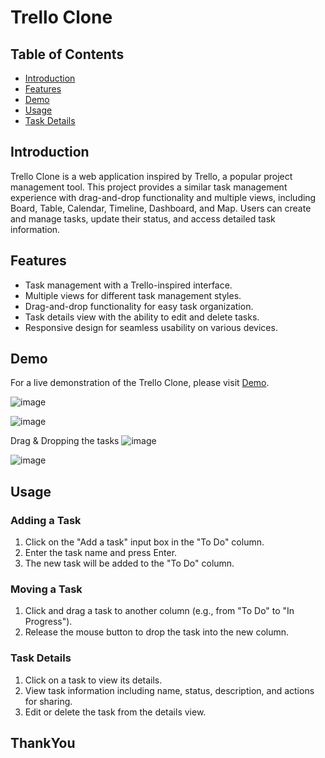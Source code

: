 # Trello Clone

 

## Table of Contents

- [Introduction](#introduction)
- [Features](#features)
- [Demo](#demo)
- [Usage](#usage)
- [Task Details](#task-details)
 

## Introduction

Trello Clone is a web application inspired by Trello, a popular project management tool. This project provides a similar task management experience with drag-and-drop functionality and multiple views, including Board, Table, Calendar, Timeline, Dashboard, and Map. Users can create and manage tasks, update their status, and access detailed task information.

## Features

- Task management with a Trello-inspired interface.
- Multiple views for different task management styles.
- Drag-and-drop functionality for easy task organization.
- Task details view with the ability to edit and delete tasks.
- Responsive design for seamless usability on various devices.

## Demo

For a live demonstration of the Trello Clone, please visit  [Demo](https://your-demo-url-here.com).

![image](https://github.com/tsathish27/trello-clone/assets/119498585/34926646-8e31-4d50-9f0a-e361f6e9c78e)

![image](https://github.com/tsathish27/trello-clone/assets/119498585/cd1c8a3a-6b9f-47bc-9c62-4636ed4d4451)

Drag & Dropping the tasks
![image](https://github.com/tsathish27/trello-clone/assets/119498585/30bde272-ae8a-441f-9ccb-97496dc8fdf0)

![image](https://github.com/tsathish27/trello-clone/assets/119498585/608a8339-e348-4b2d-a27f-5348ed27e9b3)


 ## Usage

### Adding a Task

1. Click on the "Add a task" input box in the "To Do" column.
2. Enter the task name and press Enter.
3. The new task will be added to the "To Do" column.

### Moving a Task

1. Click and drag a task to another column (e.g., from "To Do" to "In Progress").
2. Release the mouse button to drop the task into the new column.

### Task Details

1. Click on a task to view its details.
2. View task information including name, status, description, and actions for sharing.
3. Edit or delete the task from the details view.
   

## ThankYou

 

 
